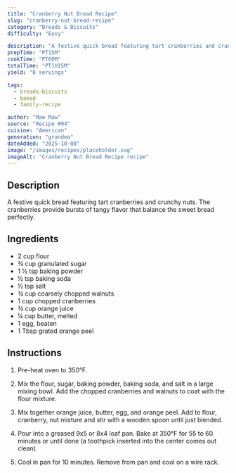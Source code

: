 ```yaml
---
title: "Cranberry Nut Bread Recipe"
slug: "cranberry-nut-bread-recipe"
category: "Breads & Biscuits"
difficulty: "Easy"

description: "A festive quick bread featuring tart cranberries and crunchy nuts. The cranberries provide bursts of tangy flavor that balance the sweet bread perfectly."
prepTime: "PT15M"
cookTime: "PT60M"
totalTime: "PT1H15M"
yield: "8 servings"

tags:
  - breads-biscuits
  - baked
  - family-recipe

author: "Maw Maw"
source: "Recipe #94"
cuisine: "American"
generation: "grandma"
dateAdded: "2025-10-08"
image: "/images/recipes/placeholder.svg"
imageAlt: "Cranberry Nut Bread Recipe recipe"
---
```


## Description

A festive quick bread featuring tart cranberries and crunchy nuts. The cranberries provide bursts of tangy flavor that balance the sweet bread perfectly.

## Ingredients

- 2 cup flour
- ¾ cup granulated sugar
- 1 ½ tsp baking powder
- ½ tsp baking soda
- ½ tsp salt
- ¾ cup coarsely chopped walnuts
- 1 cup chopped cranberries
- ¾ cup orange juice
- ¼ cup butter, melted
- 1 egg, beaten
- 1 Tbsp grated orange peel

## Instructions

1. Pre-heat oven to 350°F.

2. Mix the flour, sugar, baking powder, baking soda, and salt in a large mixing bowl. Add the chopped cranberries and walnuts to coat with the flour mixture.

3. Mix together orange juice, butter, egg, and orange peel. Add to flour, cranberry, nut mixture and stir with a wooden spoon until just blended.

4. Pour into a greased 9x5 or 8x4 loaf pan. Bake at 350°F for 55 to 60 minutes or until done (a toothpick inserted into the center comes out clean).

5. Cool in pan for 10 minutes. Remove from pan and cool on a wire rack.